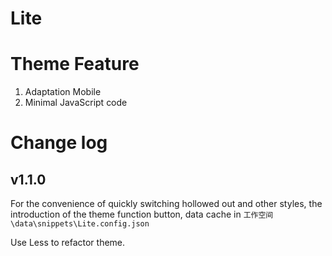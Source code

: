 # Lite

# Theme Feature
1. Adaptation Mobile 
2. Minimal JavaScript code

# Change log

## v1.1.0

For the convenience of quickly switching hollowed out and other styles, the introduction of the theme function button, data cache in `工作空间\data\snippets\Lite.config.json`

Use Less to refactor theme.